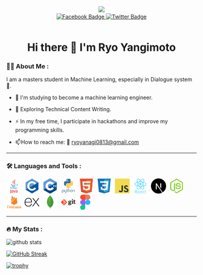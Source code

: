 <div id="header" align="center">
  <img src="https://media.giphy.com/media/v1.Y2lkPTc5MGI3NjExYWI4NTNmZGVmM2YyM2YwMjcxNDc5YzBhM2JkZWZhMzdlYmE4MjJmZiZjdD1z/3kPDmoWdBpQPNhCnUG/giphy.gif" width="300"/>
  <div id="badges">
<!--     <a href="your-linkedin-URL">
      <img src="https://img.shields.io/badge/LinkedIn-blue?style=for-the-badge&logo=linkedin&logoColor=white" alt="LinkedIn Badge"/>
    </a> -->
    <a href="https://www.facebook.com/profile.php?id=100089916095333">
      <img src="https://img.shields.io/badge/Facebook-blue?style=for-the-badge&logo=facebook&logoColor=white" alt="Facebook Badge"/>
    </a>
    <a href="https://twitter.com/ryoyanagi314">
      <img src="https://img.shields.io/badge/Twitter-blue?style=for-the-badge&logo=twitter&logoColor=white" alt="Twitter    Badge"/>
    </a>
  </div>
  <img src="https://komarev.com/ghpvc/?username=ryo3568&style=flat-square&color=blue" alt=""/>
  <h1>Hi there 👋 I'm Ryo Yangimoto</h1>
</div
  
---

### :man_technologist: About Me :
  
I am a masters student in Machine Learning, especially in Dialogue system 🤖.
 
- :telescope: I'm studying to become a machine learning engineer.

- :seedling: Exploring Technical Content Writing.

- :zap: In my free time, I participate in hackathons and improve my programming skills.

- :mailbox:How to reach me: 📧 ryoyanagi0813@gmail.com
  
---

### :hammer_and_wrench: Languages and Tools :

<div>
  <img src="https://github.com/devicons/devicon/blob/master/icons/java/java-original-wordmark.svg" title="Java" alt="Java" width="40" height="40"/>&nbsp;
  <img src="https://github.com/devicons/devicon/blob/master/icons/c/c-original.svg" title="C" alt="C" width="40" height="40"/>&nbsp;
  <img src="https://github.com/devicons/devicon/blob/master/icons/cplusplus/cplusplus-original.svg" title="C++" alt="C++" width="40" height="40"/>&nbsp;
  <img src="https://github.com/devicons/devicon/blob/master/icons/python/python-original-wordmark.svg" title="Python" alt="Spring" width="40" height="40"/>&nbsp;
  <img src="https://github.com/devicons/devicon/blob/master/icons/html5/html5-original.svg" title="HTML5" alt="HTML5" width="40" height="40"/>&nbsp;
  <img src="https://github.com/devicons/devicon/blob/master/icons/css3/css3-original.svg" title="CSS3" alt="CSS3" width="40" height="40"/>&nbsp;
  <img src="https://github.com/devicons/devicon/blob/master/icons/javascript/javascript-original.svg" title="JavaScript" alt="JavaScript" width="40" height="40"/>&nbsp;
  <img src="https://github.com/devicons/devicon/blob/master/icons/react/react-original-wordmark.svg"  title="React" alt="React" width="40" height="40"/>&nbsp;
  <img src="https://github.com/devicons/devicon/blob/master/icons/nextjs/nextjs-original.svg" title="Next.js" alt="Next.js" width="40" height="40"/>&nbsp;
  <img src="https://github.com/devicons/devicon/blob/master/icons/nodejs/nodejs-original.svg" title="Node.js" alt="Node.js" width="40" height="40"/>&nbsp;
  <img src="https://github.com/devicons/devicon/blob/master/icons/firebase/firebase-plain-wordmark.svg" title="Firebase" alt="Firebase" width="40" height="40"/>&nbsp;
  <img src="https://github.com/devicons/devicon/blob/master/icons/express/express-original.svg" title="Express"  alt="Express" width="40" height="40"/>&nbsp;
  <img src="https://github.com/devicons/devicon/blob/master/icons/mongodb/mongodb-original.svg" title="MongoDB"  alt="MongoDB" width="40" height="40"/>&nbsp;
  <img src="https://github.com/devicons/devicon/blob/master/icons/git/git-original-wordmark.svg" title="Git" **alt="Git" width="40" height="40"/>
  <img src="https://github.com/devicons/devicon/blob/master/icons/figma/figma-original.svg" title="Figma" **alt="Figma" width="40" height="40"/>
</div>

---

### :fire: My Stats :

<img alt="github stats" src="https://github-readme-stats.vercel.app/api?username=ryo3568&show_icons=ture" />

<!-- streak -->
[![GitHub Streak](http://github-readme-streak-stats.herokuapp.com?user=ryo3568)](https://git.io/streak-stats)

[![trophy](https://github-profile-trophy.vercel.app/?username=ryo3568&column=7)](https://github.com/ryo-ma/github-profile-trophy)
  
 
<!--
**ryo3568/ryo3568** is a ✨ _special_ ✨ repository because its `README.md` (this file) appears on your GitHub profile.

Here are some ideas to get you started:

- 🔭 I’m currently working on ...
- 🌱 I’m currently learning ...
- 👯 I’m looking to collaborate on ...
- 🤔 I’m looking for help with ...
- 💬 Ask me about ...
- 📫 How to reach me: ...
- 😄 Pronouns: ...
- ⚡ Fun fact: ...
-->
